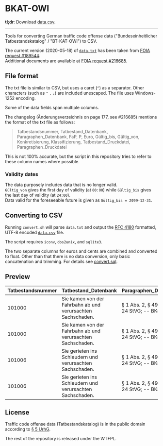 # BKAT-OWI

**tl;dr**: Download [data.csv](data.csv).

---

Tools for converting German traffic code offense data ("Bundeseinheitlicher Tatbestandskatalog" / "BT-KAT-OWI") to CSV.

The current version (2020-05-18) of [`data.txt`](data.txt) has been taken from [FOIA request #189544](https://fragdenstaat.de/a/189544).  
Additional documents are available at [FOIA request #216685](https://fragdenstaat.de/a/216685).

## File format

The txt file is similar to CSV, but uses a caret (`^`) as a separator. Other characters (such as `"` `,` `;`) are included unescaped. The file uses Windows-1252 encoding.

Some of the data fields span multiple columns.

The changelog (Änderungsverzeichnis on page 177, see #216685) mentions the format of the txt file as follows:

> Tatbestandsnummer, Tatbestand_Datenbank, Paragraphen_Datenbank, FaP, P, Euro, Gültig_bis, Gültig_von, Konkretisierung, Klassifizierung, Tatbestand_Druckdatei, Paragraphen_Druckdatei

This is not 100% accurate, but the script in this repository tries to refer to these column names where possible.

### Validity dates

The data purposely includes data that is no longer valid.  
`Gültig_von` gives the first day of validity (at `00:00`) while `Gültig_bis` gives the last day of validity (at `24:00`).  
Data valid for the foreseeable future is given as `Gültig_bis = 2099-12-31`.

## Converting to CSV

Running `convert.sh` will parse `data.txt` and output the [RFC 4180](https://tools.ietf.org/html/rfc4180) formatted, UTF-8 encoded [`data.csv`](data.csv) file.

The script requires `iconv`, `dos2unix`, and `sqlite3`.

The two separate columns for euros and cents are combined and converted to float. Other than that there is no data conversion, only basic concatenation and trimming. For details see [convert.sql](convert.sql).

## Preview

| Tatbestandsnummer | Tatbestand_Datenbank                                        | Paragraphen_Datenbank                     | FaP  | P    | Euro | Klassifizierung_Text | Gueltig_bis | Gueltig_von | Konkretisierung1 | Konkretisierung2 | Klassifizierung1 | Klassifizierung2 | Klassifizierung3 | Tatbestand_Druckdatei                                       | Paragraphen_Druckdatei                    |
| :---              | :---                                                        | :---                                      | :--- | :--- | ---: | :---                 | :---        | :---        | :---             | :---             | :---             | :---             | :---             | :---                                                        | :---                                      |
| 101000            | Sie kamen von der Fahrbahn ab und verursachten Sachschaden. | § 1 Abs. 2, § 49 StVO; § 24 StVG; -- BKat | B    | 1    | 35.0 |                      | 2014-04-30  | 2002-01-01  |                  |                  | 4                |                  |                  | Sie kamen von der Fahrbahn ab und verursachten Sachschaden. | § 1 Abs. 2, § 49 StVO; § 24 StVG; -- BKat |
| 101000            | Sie kamen von der Fahrbahn ab und verursachten Sachschaden. | § 1 Abs. 2, § 49 StVO; § 24 StVG; -- BKat |      | 0    | 35.0 |                      | 2099-12-31  | 2014-05-01  |                  |                  | 4                |                  |                  | Sie kamen von der Fahrbahn ab und verursachten Sachschaden. | § 1 Abs. 2, § 49 StVO; § 24 StVG; -- BKat |
| 101006            | Sie gerieten ins Schleudern und verursachten Sachschaden.   | § 1 Abs. 2, § 49 StVO; § 24 StVG; -- BKat | B    | 1    | 35.0 |                      | 2014-04-30  | 2002-01-01  |                  |                  | 4                |                  |                  | Sie gerieten ins Schleudern und verursachten Sachschaden.   | § 1 Abs. 2, § 49 StVO; § 24 StVG; -- BKat |
| 101006            | Sie gerieten ins Schleudern und verursachten Sachschaden.   | § 1 Abs. 2, § 49 StVO; § 24 StVG; -- BKat |      | 0    | 35.0 |                      | 2099-12-31  | 2014-05-01  |                  |                  | 4                |                  |                  | Sie gerieten ins Schleudern und verursachten Sachschaden.   | § 1 Abs. 2, § 49 StVO; § 24 StVG; -- BKat |


## License

Traffic code offense data (Tatbestandskatalog) is in the public domain according to [§ 5 UrhG](https://www.gesetze-im-internet.de/urhg/__5.html).

The rest of the repository is released under the WTFPL.

